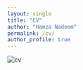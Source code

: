 ```yaml
---
layout: single
title: "CV"
author: "Hamza Nadeem"
permalink: /cv/
author_profile: true
---
```


![cv](nadeemmh.github.io/images/cv-1.png)
